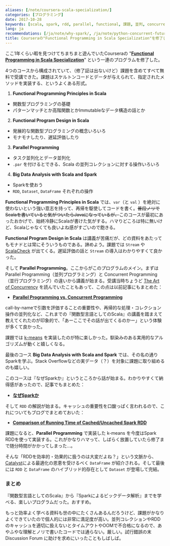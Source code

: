 ```yaml
---
aliases: [/note/coursera-scala-specialization/]
categories: [プログラミング]
date: 2017-10-28
keywords: [scala, spark, rdd, parallel, functional, 課題, 並列, concurrent, コレクション, コース]
lang: ja
recommendations: [/ja/note/why-spark/, /ja/note/python-concurrent-futures/, /ja/note/recommender-libraries/]
title: Courseraの"Functional Programming in Scala Specialization"を修了した
---
```


ここ1年くらい暇を見つけてちまちまと遊んでいたCourseraの "**[Functional Programming in Scala Specialization](https://www.coursera.org/specializations/scala)**" という一連のプログラムを修了した。

4つのコースから構成されていて、（修了証は出ないけど）課題を含めてすべて無料で受講できた。課題はスケルトンコードとデータが与えられて、指定されたメソッドを実装する、というよくある形式。

1. **Functional Programming Principles in Scala**
  - 関数型プログラミングの基礎
  - パターンマッチとか高階関数とかImmutableなデータ構造の話とか
2. **Functional Program Design in Scala**
  - 発展的な関数型プログラミングの概念いろいろ
  - モナモナしたり、遅延評価したり
3. **Parallel Programming**
  - タスク並列化とデータ並列化
  - `.par` を付けるとできる、Scala の並列コレクションに対する操作いろいろ
4. **Big Data Analysis with Scala and Spark**
  - Sparkを使おう
  - `RDD`, `Dataset`, `DataFrame` それぞれの操作

**Functional Programming Principles in Scala** では、`var`（と `val` ）を絶対に使わないという強い意志を持って、再帰を駆使してコードを書く。~~普段ノリでScalaを書いていると気がついたらJavaになっているが、~~このコースが最初にあったおかげで、始終冷静にScalaが書けた気がする。ハマりどころは特に無いけど、Scalaじゃなくても良いよね感がすごいので飽きる。

**Functional Program Design in Scala** は講義が苦痛だが、どの資料をあたってもモナドとは常にそういうものである。諦めよう。課題では `Stream` や [ScalaCheck](https://github.com/rickynils/scalacheck) が出てくる。遅延評価の話と `Stream` の導入はわかりやすくて良かった。

そして **Parallel Programming**。ここからがこのプログラムのメイン。まずは Parallel Programming（並列プログラミング）と Concurrent Programming（並行プログラミング）の違いから講義が始まる。受講当時ちょうど [The Art of Concurrency](http://shop.oreilly.com/product/9780596521547.do) を読んでいたこともあって、この点は以前記事にもまとめた：

- **[Parallel Programming vs. Concurrent Programming](/note/parallel-vs-concurrent/)**

call-by-nameで引数を評価することの重要性や、再帰的な処理・コレクション操作の並列化など、これまでの『関数型言語としてのScala』の講義を踏まえて教えてくれたのが印象的で、「あーここでその話が出てくるのかー」という体験が多くて良かった。

課題では [k-means](https://en.wikipedia.org/wiki/K-means_clustering) を実装したのが特に楽しかった。馴染みのある実用的なアルゴリズムが動くと嬉しくなる。

最後のコース **Big Data Analysis with Scala and Spark** では、その名の通りSparkを学ぶ。Stack Overflowなどの実データ（？）を対象に課題に取り組めるのも嬉しい。

このコースは『なぜSparkか』というところから話が始まる。わかりやすくて納得感があったので、記事でもまとめた：

- **[なぜSparkか](/note/why-spark/)**

そして `RDD` の解説が始まる。キャッシュの重要性を口酸っぱく言われるので、これについてもブログでまとめておいた：

- **[Comparison of Running Time of Cached/Uncached Spark RDD](/note/spark-rdd-cached-vs-uncached/)**

課題になると、**Parallel Programming** で実装した k-means を今度はSpark RDDを使って実装する。これがかなりハマって、しばらく放置していたら修了まで随分時間がかかってしまった…。

そんな「RDDを効率的・効果的に扱うのは大変だよね？」という文脈から、[Catalyst](https://databricks.com/blog/2015/04/13/deep-dive-into-spark-sqls-catalyst-optimizer.html)による最適化の恩恵を受けるべく `DataFrame` が紹介される。そして最後には `RDD` と `DataFrame` のハイブリッド的存在として `Dataset` が登場して完結。

### まとめ

『関数型言語としてのScala』から『Sparkによるビックデータ解析』までを学べる、楽しいプログラムだった。おすすめ。

もっと効率よく学べる資料も世の中にたくさんあるんだろうけど、課題がかなりよくできていたので個人的には非常に満足度が高い。並列コレクションやRDDのキャッシュを適切に扱えないとタイムアウトやOOMで不合格になるので、あやふやな理解とノリで書いたコードでは通らない。厳しい。試行錯誤の末 Discussion Forum に助けを求めにいったこともしばしば。